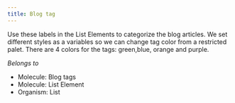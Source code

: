 ```yaml
---
title: Blog tag
---
```

Use these labels in the List Elements to categorize the blog articles. We set different styles as a variables so we can change tag color from a restricted palet. There are 4 colors for the tags: green,blue, orange and purple.

*Belongs to*

* Molecule: Blog tags
* Molecule: List Element
* Organism: List